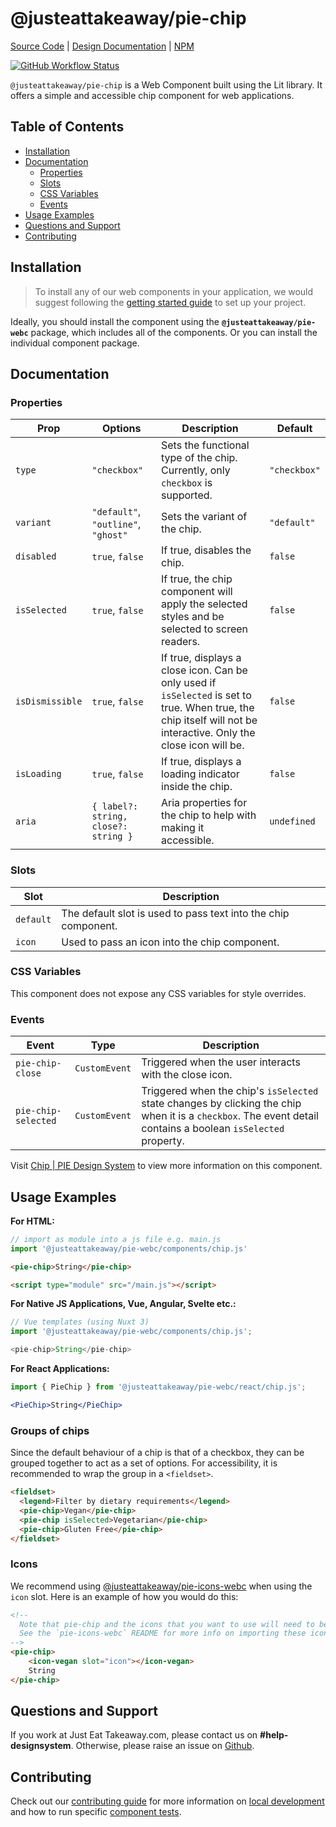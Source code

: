 # @justeattakeaway/pie-chip

[Source Code](https://github.com/justeattakeaway/pie/tree/main/packages/components/pie-chip) | [Design Documentation](https://pie.design/components/chip) | [NPM](https://www.npmjs.com/package/@justeattakeaway/pie-chip)
<p>
  <a href="https://www.npmjs.com/@justeattakeaway/pie-chip">
    <img alt="GitHub Workflow Status" src="https://img.shields.io/npm/v/@justeattakeaway/pie-chip.svg">
  </a>
</p>

`@justeattakeaway/pie-chip` is a Web Component built using the Lit library. It offers a simple and accessible chip component for web applications.

## Table of Contents

- [Installation](#installation)
- [Documentation](#documentation)
  - [Properties](#properties)
  - [Slots](#slots)
  - [CSS Variables](#css-variables)
  - [Events](#events)
- [Usage Examples](#usage-examples)
- [Questions and Support](#questions-and-support)
- [Contributing](#contributing)

## Installation

> To install any of our web components in your application, we would suggest following the [getting started guide](https://webc.pie.design/?path=/docs/introduction-getting-started--docs) to set up your project.

Ideally, you should install the component using the **`@justeattakeaway/pie-webc`** package, which includes all of the components. Or you can install the individual component package.

## Documentation

### Properties

| Prop           | Options                                              | Description                                                                                                  | Default     |
|----------------|------------------------------------------------------|--------------------------------------------------------------------------------------------------------------|-------------|
| `type`         | `"checkbox"`                            | Sets the functional type of the chip. Currently, only `checkbox` is supported.                                                                                   | `"checkbox"`|
| `variant`      | `"default"`, `"outline"`, `"ghost"`                 | Sets the variant of the chip.                                                                                | `"default"` |
| `disabled`     | `true`, `false`                                     | If true, disables the chip.                                                                                  | `false`     |
| `isSelected`   | `true`, `false`                                     | If true, the chip component will apply the selected styles and be selected to screen readers.                                                  | `false`     |
| `isDismissible`| `true`, `false`                                     | If true, displays a close icon. Can be only used if `isSelected` is set to true. When true, the chip itself will not be interactive. Only the close icon will be.                            | `false`     |
| `isLoading`    | `true`, `false`                                     | If true, displays a loading indicator inside the chip.                                                       | `false`     |
| `aria`         | `{ label?: string, close?: string }`               | Aria properties for the chip to help with making it accessible.                                              | `undefined` |

### Slots

| Slot      | Description                                               |
|-----------|-----------------------------------------------------------|
| `default` | The default slot is used to pass text into the chip component. |
| `icon`    | Used to pass an icon into the chip component.             |

### CSS Variables
This component does not expose any CSS variables for style overrides.

### Events

| Event             | Type          | Description                                         |
|-------------------|---------------|-----------------------------------------------------|
| `pie-chip-close`  | `CustomEvent` | Triggered when the user interacts with the close icon. |
| `pie-chip-selected` | `CustomEvent` | Triggered when the chip's `isSelected` state changes by clicking the chip when it is a `checkbox`. The event detail contains a boolean `isSelected` property. |

Visit  [Chip | PIE Design System](https://pie.design/components/chip) to view more information on this component.

## Usage Examples

**For HTML:**

```js
// import as module into a js file e.g. main.js
import '@justeattakeaway/pie-webc/components/chip.js'
```

```html
<pie-chip>String</pie-chip>

<script type="module" src="/main.js"></script>
```

**For Native JS Applications, Vue, Angular, Svelte etc.:**

```js
// Vue templates (using Nuxt 3)
import '@justeattakeaway/pie-webc/components/chip.js';

<pie-chip>String</pie-chip>
```

**For React Applications:**

```jsx
import { PieChip } from '@justeattakeaway/pie-webc/react/chip.js';

<PieChip>String</PieChip>
```

### Groups of chips
Since the default behaviour of a chip is that of a checkbox, they can be grouped together to act as a set of options. For accessibility, it is recommended to wrap the group in a `<fieldset>`.

```html
<fieldset>
  <legend>Filter by dietary requirements</legend>
  <pie-chip>Vegan</pie-chip>
  <pie-chip isSelected>Vegetarian</pie-chip>
  <pie-chip>Gluten Free</pie-chip>
</fieldset>
```

### Icons

We recommend using [@justeattakeaway/pie-icons-webc](https://www.npmjs.com/package/@justeattakeaway/pie-icons-webc) when using the `icon` slot. Here is an example of how you would do this:

```html
<!--
  Note that pie-chip and the icons that you want to use will need to be imported as components into your application.
  See the `pie-icons-webc` README for more info on importing these icons.
-->
<pie-chip>
    <icon-vegan slot="icon"></icon-vegan>
    String
</pie-chip>
```


## Questions and Support

If you work at Just Eat Takeaway.com, please contact us on **#help-designsystem**. Otherwise, please raise an issue on [Github](https://github.com/justeattakeaway/pie/issues).

## Contributing

Check out our [contributing guide](https://github.com/justeattakeaway/pie/wiki/Contributing-Guide) for more information on [local development](https://github.com/justeattakeaway/pie/wiki/Contributing-Guide#local-development) and how to run specific [component tests](https://github.com/justeattakeaway/pie/wiki/Contributing-Guide#testing).

